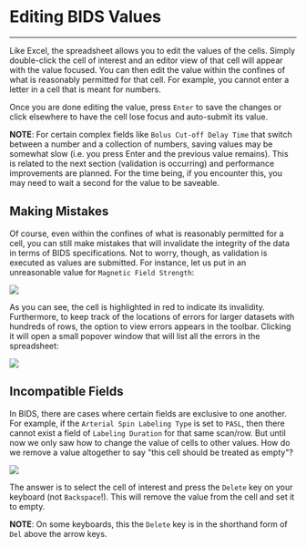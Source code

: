 # Editing BIDS Values

---

Like Excel, the spreadsheet allows you to edit the values of the cells. Simply double-click the cell of interest and an editor view of that cell will appear with the value focused. You can then edit the value within the confines of what is reasonably permitted for that cell. For example, you cannot enter a letter in a cell that is meant for numbers.

Once you are done editing the value, press `Enter` to save the changes or click elsewhere to have the cell lose focus and auto-submit its value.

**NOTE**: For certain complex fields like `Bolus Cut-off Delay Time` that switch between a number and a collection of numbers, saving values may be somewhat slow (i.e. you press Enter and the previous value remains). This is related to the next section (validation is occurring) and performance improvements are planned. For the time being, if you encounter this, you may need to wait a second for the value to be saveable.

## Making Mistakes

Of course, even within the confines of what is reasonably permitted for a cell, you can still make mistakes that will invalidate the integrity of the data in terms of BIDS specifications. Not to worry, though, as validation is executed as values are submitted. For instance, let us put in an unreasonable value for `Magnetic Field Strength`:

<img src="../../../assets/img/Tutorial/BIDSDataGrid/2_Editing_Values/BIDSDG_MakeError_Part1.png" />

As you can see, the cell is highlighted in red to indicate its invalidity. Furthermore, to keep track of the locations of errors for larger datasets with hundreds of rows, the option to view errors appears in the toolbar. Clicking it will open a small popover window that will list all the errors in the spreadsheet:

<img src="../../../assets/img/Tutorial/BIDSDataGrid/2_Editing_Values/BIDSDG_MakeError_Part2.png" />

## Incompatible Fields

In BIDS, there are cases where certain fields are exclusive to one another. For example, if the `Arterial Spin Labeling Type` is set to `PASL`, then there cannot exist a field of `Labeling Duration` for that same scan/row. But until now we only saw how to change the value of cells to other values. How do we remove a value altogether to say "this cell should be treated as empty"?

<img src="../../../assets/img/Tutorial/BIDSDataGrid/2_Editing_Values/BIDSDG_SelectingSuspiciousValues.png" />

The answer is to select the cell of interest and press the `Delete` key on your keyboard (not `Backspace`!). This will remove the value from the cell and set it to empty.

**NOTE**: On some keyboards, this the `Delete` key is in the shorthand form of `Del` above the arrow keys. 
